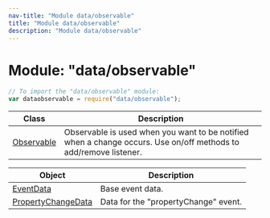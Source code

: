 ```yaml
---
nav-title: "Module data/observable"
title: "Module data/observable"
description: "Module data/observable"
---
```

# Module: "data/observable"

``` JavaScript
// To import the "data/observable" module:
var dataobservable = require("data/observable");
```

Class | Description
------|------------
[Observable](../../data/observable/Observable.md) | Observable is used when you want to be notified when a change occurs. Use on/off methods to add/remove listener.

Object | Description
------|------------
[EventData](../../data/observable/EventData.md) | Base event data.
[PropertyChangeData](../../data/observable/PropertyChangeData.md) | Data for the "propertyChange" event.